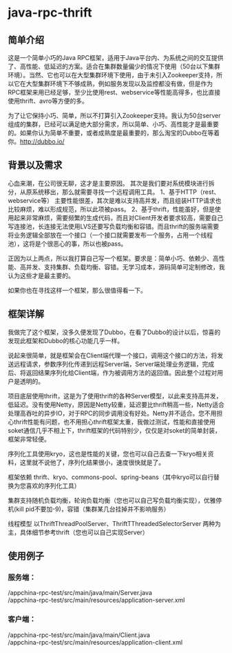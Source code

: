 # java-rpc-thrift
## 简单介绍
这是一个简单小巧的Java RPC框架，适用于Java平台内、为系统之间的交互提供了、高性能、低延迟的方案。适合在集群数量偏少的情况下使用（50台以下集群环境）。当然、它也可以在大型集群环境下使用，由于未引入Zookeeper支持，所以它在大型集群环境下不够成熟，例如服务发现以及监控都没有做，但是作为RPC框架来用已经足够，至少比使用rest、webservice等性能高得多，也比直接使用thrift、avro等方便的多。

为了让它保持小巧、简单，所以不打算引入Zookeeper支持。我认为50台server组成的集群，已经可以满足绝大部分需求，所以简单、小巧、高性能才是最重要的。如果你认为简单不重要，或者成熟度是最重要的，那么淘宝的Dubbo在等着你。http://dubbo.io/

## 背景以及需求
心血来潮，在公司很无聊，这才是主要原因。 其次是我们要对系统模块进行拆分，从原系统移出，那么就需要寻找一个远程调用工具。
1、基于HTTP（rest、webservice等） 主要性能很差，其次是难以支持高并发，而且组装HTTP请求也比较麻烦，难以形成规范，所以此项被pass。
2、基于thrift，性能虽好，但是使用起来非常麻烦，需要频繁的生成代码，而且对Client开发者要求较高，需要自己写连接池，长连接无法使用LVS还要写负载均衡和容错。而且thrift的服务端需要将业务逻辑全部放在一个接口（一个接口就需要发布一个服务，占用一个线程池），这将是个很恶心的事，所以也被pass。

正因为以上两点，所以我打算自己写一个框架。要求是：简单小巧、依赖少、高性能、高并发、支持集群、负载均衡、容错。无学习成本，源码简单可定制修改，我认为这些才是最主要的。

如果你也在寻找这样一个框架，那么很值得看一下。

## 框架详解
我做完了这个框架，没多久便发现了Dubbo，在看了Dubbo的设计以后，惊喜的发现此框架和Dubbo的核心功能几乎一样。

说起来很简单，就是框架会在Client端代理一个接口，调用这个接口的方法，将发送远程请求，参数序列化传递到远程Server端，Server端处理业务逻辑，完成后、将返回结果序列化给Client端，作为被调用方法的返回值。因此整个过程对用户是透明的。

项目底层使用thrift，这是为了使用thrift的各种Server模型，以此来支持高并发，低延迟。没有使用Netty，原因是Netty较重，延迟要比thrift稍高一些，Netty适合处理高吞吐的异步IO，对于RPC的同步调用没有好处。Netty并不适合。您不用担心thrift性能有问题，也不用担心thrift框架太重，我做过测试，性能和直接使用soket通信几乎不相上下，thrift框架的代码特别少，仅仅是对soket的简单封装，框架非常轻便。

序列化工具使用kryo，这也是性能的关键，您也可以自己去查一下kryo相关资料，这里就不说他了，序列化结果很小，速度很快就是了。

框架依赖 thrift、kryo、commons-pool、spring-beans（其中kryo可以自行替换为您喜欢的序列化工具）

集群支持随机负载均衡，轮询负载均衡（您也可以自己写负载均衡实现），优雅停机(kill pid不要加-9)，容错（集群某几台挂掉并不影响服务）

线程模型 以ThriftThreadPoolServer、ThriftTThreadedSelectorServer 两种为主，具体细节参考thrift（您也可以自己实现Server）

## 使用例子

### 服务端：
/appchina-rpc-test/src/main/java/main/Server.java  
/appchina-rpc-test/src/main/resources/application-server.xml

### 客户端：
/appchina-rpc-test/src/main/java/main/Client.java  
/appchina-rpc-test/src/main/resources/application-client.xml
